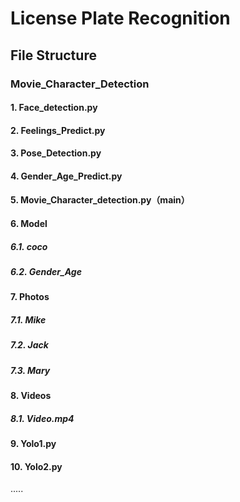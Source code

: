 # License Plate Recognition

## File Structure

### Movie_Character_Detection

#### 		1. Face_detection.py

#### 		2. Feelings_Predict.py

#### 		3. Pose_Detection.py

#### 		4. Gender_Age_Predict.py

#### 		5. Movie_Character_detection.py（main）

#### 		6. Model

##### 					6.1. coco

##### 					6.2. Gender_Age

#### 		7. Photos

##### 					7.1. Mike

##### 					7.2. Jack

##### 					7.3. Mary

#### 		8. Videos

##### 					8.1. Video.mp4

#### 9. Yolo1.py

#### 10. Yolo2.py

.....